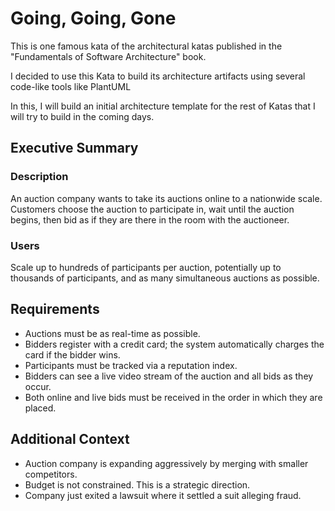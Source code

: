 # Going, Going, Gone

This is one famous kata of the architectural katas published in the "Fundamentals of Software Architecture" book.

I decided to use this Kata to build its architecture artifacts using several code-like tools like PlantUML

In this, I will build an initial architecture template for the rest of Katas that I will try to build in the coming days.

## Executive Summary

### Description 
An auction company wants to take its auctions online to a nationwide scale. Customers choose the auction to participate in, wait until the auction begins, then bid as if they are there in the room with the auctioneer. 

### Users 

Scale up to hundreds of participants per auction, potentially up to thousands of participants, and as many simultaneous auctions as possible. 

## Requirements

- Auctions must be as real-time as possible.
- Bidders register with a credit card; the system automatically charges the card if the bidder wins.
- Participants must be tracked via a reputation index.
- Bidders can see a live video stream of the auction and all bids as they occur.
- Both online and live bids must be received in the order in which they are placed.

## Additional Context

- Auction company is expanding aggressively by merging with smaller competitors.
- Budget is not constrained. This is a strategic direction.
- Company just exited a lawsuit where it settled a suit alleging fraud.
